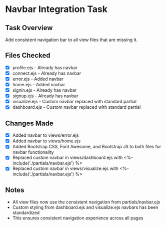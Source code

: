 # Navbar Integration Task

## Task Overview
Add consistent navigation bar to all view files that are missing it.

## Files Checked
- [x] profile.ejs - Already has navbar
- [x] connect.ejs - Already has navbar
- [x] error.ejs - Added navbar
- [x] home.ejs - Added navbar
- [x] signin.ejs - Already has navbar
- [x] signup.ejs - Already has navbar
- [x] visualize.ejs - Custom navbar replaced with standard partial
- [x] dashboard.ejs - Custom navbar replaced with standard partial

## Changes Made
- [x] Added navbar to views/error.ejs
- [x] Added navbar to views/home.ejs
- [x] Added Bootstrap CSS, Font Awesome, and Bootstrap JS to both files for navbar functionality
- [x] Replaced custom navbar in views/dashboard.ejs with <%- include('./partials/navbar.ejs') %>
- [x] Replaced custom navbar in views/visualize.ejs with <%- include('./partials/navbar.ejs') %>

## Notes
- All view files now use the consistent navigation from partials/navbar.ejs
- Custom styling from dashboard.ejs and visualize.ejs navbars has been standardized
- This ensures consistent navigation experience across all pages
